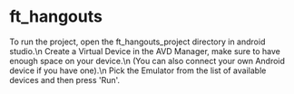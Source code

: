 # ft_hangouts

To run the project, open the ft_hangouts_project directory in android studio.\n
Create a Virtual Device in the AVD Manager, make sure to have enough space on your device.\n
(You can also connect your own Android device if you have one).\n
Pick the Emulator from the list of available devices and then press 'Run'. 
